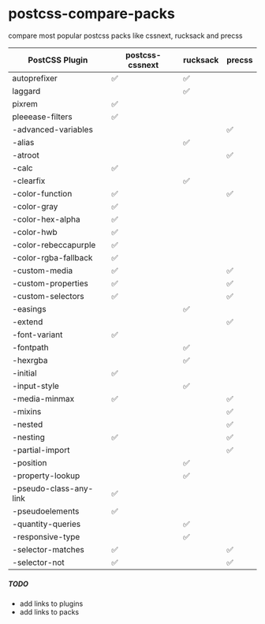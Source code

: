# postcss-compare-packs
compare most popular postcss packs like cssnext, rucksack and precss

| PostCSS Plugin         | postcss-cssnext                | rucksack                       | precss               |
| ---------------------- | ------------------------------ | ------------------------------ | -------------------- |
| autoprefixer           | :white_check_mark:             | :white_check_mark:             |                      |
| laggard                |                                | :white_check_mark:             |                      |
| pixrem                 | :white_check_mark:             |                                |                      |
| pleeease-filters       | :white_check_mark:             |                                |                      |
| -advanced-variables    |                                |                                |  :white_check_mark:  |
| -alias                 |                                | :white_check_mark:             |                      |
| -atroot                |                                |                                |  :white_check_mark:  |
| -calc                  | :white_check_mark:             |                                |                      |
| -clearfix              |                                | :white_check_mark:             |                      |
| -color-function        | :white_check_mark:             |                                | :white_check_mark:   |
| -color-gray            | :white_check_mark:             |                                |                      |
| -color-hex-alpha       | :white_check_mark:             |                                |                      |
| -color-hwb             | :white_check_mark:             |                                |                      |
| -color-rebeccapurple   | :white_check_mark:             |                                |                      |
| -color-rgba-fallback   | :white_check_mark:             |                                |                      |
| -custom-media          | :white_check_mark:             |                                | :white_check_mark:   |
| -custom-properties     | :white_check_mark:             |                                | :white_check_mark:   |
| -custom-selectors      | :white_check_mark:             |                                | :white_check_mark:   |
| -easings               |                                | :white_check_mark:             |                      |
| -extend                |                                |                                |  :white_check_mark:  |
| -font-variant          | :white_check_mark:             |                                |                      |
| -fontpath              |                                | :white_check_mark:             |                      |
| -hexrgba               |                                | :white_check_mark:             |                      |
| -initial               | :white_check_mark:             |                                |                      |
| -input-style           |                                | :white_check_mark:             |                      |
| -media-minmax          | :white_check_mark:             |                                |  :white_check_mark:  |
| -mixins                |                                |                                |  :white_check_mark:  |
| -nested                |                                |                                |  :white_check_mark:  |
| -nesting               | :white_check_mark:             |                                |  :white_check_mark:  |
| -partial-import        |                                |                                |  :white_check_mark:  |
| -position              |                                | :white_check_mark:             |                      |
| -property-lookup       |                                | :white_check_mark:             |                      |
| -pseudo-class-any-link | :white_check_mark:             |                                |                      |
| -pseudoelements        | :white_check_mark:             |                                |                      |
| -quantity-queries      |                                | :white_check_mark:             |                      |
| -responsive-type       |                                | :white_check_mark:             |                      |
| -selector-matches      | :white_check_mark:             |                                |  :white_check_mark:  |
| -selector-not          | :white_check_mark:             |                                |  :white_check_mark:  |

##### TODO

- add links to plugins 
- add links to packs
